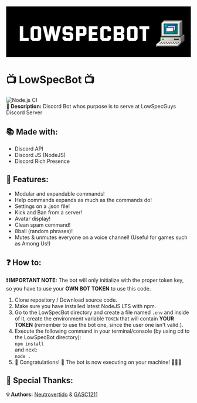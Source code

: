![](src/img/banner.png)

# 📺 LowSpecBot 📺

![Node.js CI](https://github.com/Neutrovertido/LowSpecBot/workflows/Node.js%20CI/badge.svg)  
**📖 Description:** Discord Bot whos purpose is to serve at LowSpecGuys Discord Server

## 📚 Made with:

-   Discord API
-   Discord JS (NodeJS)
-   Discord Rich Presence

## 🏅 Features:

-   Modular and expandable commands!
-   Help commands expands as much as the commands do!
-   Settings on a .json file!
-   Kick and Ban from a server!
-   Avatar display!
-   Clean spam command!
-   8ball (random phrases)!
-   Mutes & unmutes everyone on a voice channel! (Useful for games such as Among Us!)

## ❓ How to:

**❗ IMPORTANT NOTE:** The bot will only initialize with the proper token key, so you have to use your **OWN BOT TOKEN** to use this code.

1. Clone repository / Download source code.
2. Make sure you have installed latest NodeJS LTS with npm.
3. Go to the LowSpecBot directory and create a file named `.env` and inside of it, create the environment variable `TOKEN` that will contain **YOUR TOKEN** (remember to use the bot one, since the user one isn't valid.).
4. Execute the following command in your terminal/console (by using cd to the LowSpecBot directory):  
   `npm install`  
   and next:  
   `node .`
5. 🎉 Congratulations! 🎉 The bot is now executing on your machine! 👏👏👏

## 📣 Special Thanks:

**💡 Authors:** [Neutrovertido](https://github.com/Neutrovertido/) & [GASC1211](https://github.com/Gasc1211/)
